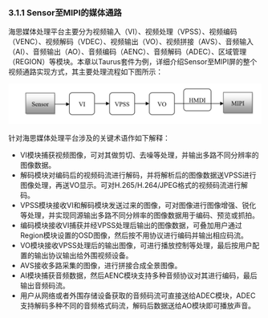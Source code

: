 ### 3.1.1 Sensor至MIPI的媒体通路

海思媒体处理平台主要分为视频输入（VI）、视频处理（VPSS）、视频编码（VENC）、视频解码（VDEC）、视频输出（VO）、视频拼接（AVS）、音频输入（AI）、音频输出（AO）、音频编码（AENC）、音频解码（ADEC）、区域管理（REGION）等模块。本章以Taurus套件为例，详细介绍Sensor至MIPI屏的整个视频通路实现方式，其主要处理流程如下图所示：

![](./figures/hispark_taurus_helloworld_sample/001sensor%E5%88%B0mipi%E7%9A%84%E5%AA%92%E4%BD%93%E9%80%9A%E8%B7%AF.png)

针对海思媒体处理平台涉及的关键术语作如下解释：

* VI模块捕获视频图像，可对其做剪切、去噪等处理，并输出多路不同分辨率的图像数据。
* 解码模块对编码后的视频码流进行解码，并将解析后的图像数据送VPSS进行图像处理，再送VO显示。可对H.265/H.264/JPEG格式的视频码流进行解码。
* VPSS模块接收VI和解码模块发送过来的图像，可对图像进行图像增强、锐化等处理，并实现同源输出多路不同分辨率的图像数据用于编码、预览或抓拍。
* 编码模块接收VI捕获并经VPSS处理后输出的图像数据，可叠加用户通过Region模块设置的OSD图像，然后按不用协议进行编码并输出相应码流。
* VO模块接收VPSS处理后的输出图像，可进行播放控制等处理，最后按用户配置的输出协议输出给外围视频设备。
* AVS接收多路采集的图像，进行拼接合成全景图像。
* AI模块捕获音频数据，然后AENC模块支持多种音频协议对其进行编码，最后输出音频码流。
* 用户从网络或者外围存储设备获取的音频码流可直接送给ADEC模块，ADEC支持解码多种不同的音频格式码流，解码后数据送给AO模块即可播放声音。
